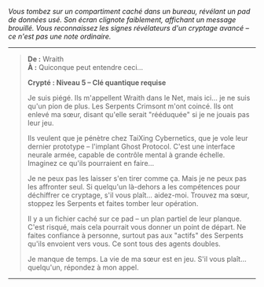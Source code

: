 _Vous tombez sur un compartiment caché dans un bureau, révélant un pad de données usé. Son écran clignote faiblement, affichant un message brouillé. Vous reconnaissez les signes révélateurs d'un cryptage avancé – ce n'est pas une note ordinaire._

---

> **De :** Wraith  
> **À :** Quiconque peut entendre ceci…
>
> **Crypté : Niveau 5 – Clé quantique requise**
>
> Je suis piégé. Ils m'appellent Wraith dans le Net, mais ici… je ne suis qu'un pion de plus. Les Serpents Crimsont m'ont coincé. Ils ont enlevé ma sœur, disant qu'elle serait "rééduquée" si je ne jouais pas leur jeu.
>
> Ils veulent que je pénètre chez TaiXing Cybernetics, que je vole leur dernier prototype – l'implant Ghost Protocol. C'est une interface neurale armée, capable de contrôle mental à grande échelle. Imaginez ce qu'ils pourraient en faire…
>
> Je ne peux pas les laisser s'en tirer comme ça. Mais je ne peux pas les affronter seul. Si quelqu'un là-dehors a les compétences pour déchiffrer ce cryptage, s'il vous plaît… aidez-moi. Trouvez ma sœur, stoppez les Serpents et faites tomber leur opération.
>
> Il y a un fichier caché sur ce pad – un plan partiel de leur planque. C'est risqué, mais cela pourrait vous donner un point de départ. Ne faites confiance à personne, surtout pas aux "actifs" des Serpents qu'ils envoient vers vous. Ce sont tous des agents doubles.
>
> Je manque de temps. La vie de ma sœur est en jeu. S'il vous plaît… quelqu'un, répondez à mon appel.

---
